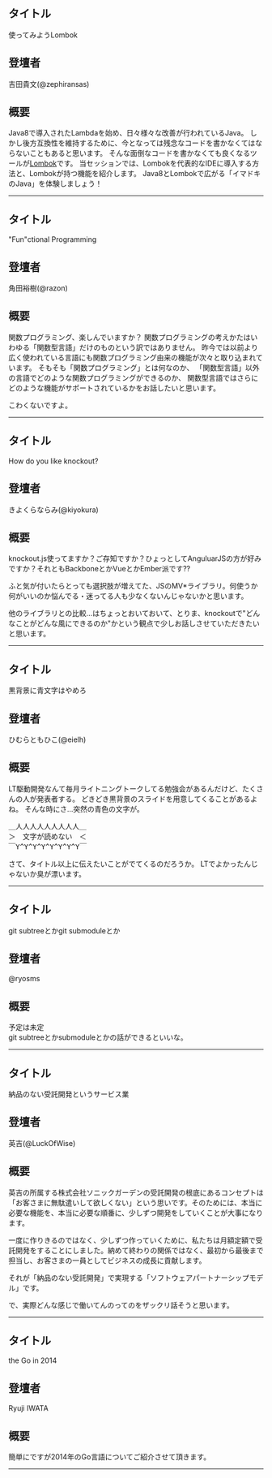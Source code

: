 ## タイトル
使ってみようLombok
## 登壇者
吉田貴文(@zephiransas)
## 概要
Java8で導入されたLambdaを始め、日々様々な改善が行われているJava。
しかし後方互換性を維持するために、今となっては残念なコードを書かなくてはならないこともあると思います。
そんな面倒なコードを書かなくても良くなるツールが[Lombok](http://projectlombok.org/)です。
当セッションでは、Lombokを代表的なIDEに導入する方法と、Lombokが持つ機能を紹介します。
Java8とLombokで広がる「イマドキのJava」を体験しましょう！
***

## タイトル
"Fun"ctional Programming
## 登壇者
角田裕樹(@razon)
## 概要
関数プログラミング、楽しんでいますか？
関数プログラミングの考えかたはいわゆる「関数型言語」だけのものという訳ではありません。
昨今では以前より広く使われている言語にも関数プログラミング由来の機能が次々と取り込まれています。
そもそも「関数プログラミング」とは何なのか、
「関数型言語」以外の言語でどのような関数プログラミングができるのか、
関数型言語ではさらにどのような機能がサポートされているかをお話したいと思います。

こわくないですよ。
***

## タイトル
How do you like knockout?
## 登壇者
きよくらならみ(@kiyokura)
## 概要
knockout.js使ってますか？ご存知ですか？ひょっとしてAnguluarJSの方が好みですか？それともBackboneとかVueとかEmber派です??

ふと気が付いたらとっても選択肢が増えてた、JSのMV*ライブラリ。何使うか何がいいのか悩んでる・迷ってる人も少なくないんじゃないかと思います。

他のライブラリとの比較…はちょっとおいておいて、とりま、knockoutで"どんなことがどんな風にできるのか"かという観点で少しお話しさせていただきたいと思います。
***

## タイトル
黒背景に青文字はやめろ
## 登壇者
ひむらともひこ(@eielh)
## 概要
LT駆動開発なんて毎月ライトニングトークしてる勉強会があるんだけど、たくさんの人が発表者する。
どきどき黒背景のスライドを用意してくることがあるよね。
そんな時にさ…突然の青色の文字が。

<pre>＿人人人人人人人人人＿
＞　文字が読めない　＜
￣Y^Y^Y^Y^Y^Y^Y^Y￣</pre>

さて、タイトル以上に伝えたいことがでてくるのだろうか。
LTでよかったんじゃないか臭が漂います。
***

## タイトル
git subtreeとかgit submoduleとか
## 登壇者
@ryosms
## 概要
予定は未定  
git subtreeとかsubmoduleとかの話ができるといいな。
***

## タイトル
納品のない受託開発というサービス業
## 登壇者
英吉(@LuckOfWise)
## 概要
英吉の所属する株式会社ソニックガーデンの受託開発の根底にあるコンセプトは「お客さまに無駄遣いして欲しくない」という思いです。そのためには、本当に必要な機能を、本当に必要な順番に、少しずつ開発をしていくことが大事になります。

一度に作りきるのではなく、少しずつ作っていくために、私たちは月額定額で受託開発をすることにしました。納めて終わりの関係ではなく、最初から最後まで担当し、お客さまの一員としてビジネスの成長に貢献します。

それが「納品のない受託開発」で実現する「ソフトウェアパートナーシップモデル」です。

で、実際どんな感じで働いてんのってのをザックリ話そうと思います。
***

## タイトル
the Go in 2014
## 登壇者
Ryuji IWATA
## 概要
簡単にですが2014年のGo言語についてご紹介させて頂きます。
***
